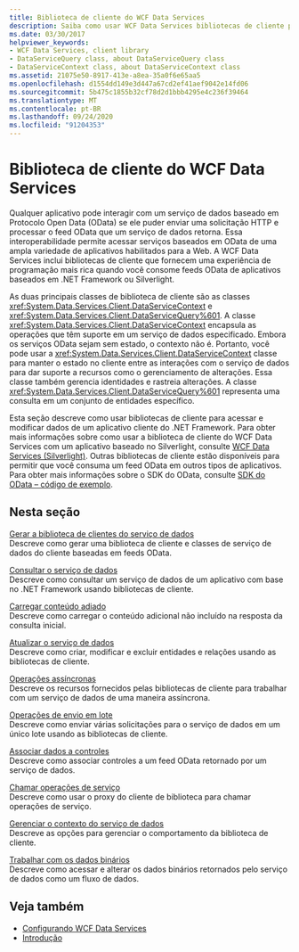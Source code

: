 ```yaml
---
title: Biblioteca de cliente do WCF Data Services
description: Saiba como usar WCF Data Services bibliotecas de cliente para acessar e alterar dados de um aplicativo cliente .NET Framework.
ms.date: 03/30/2017
helpviewer_keywords:
- WCF Data Services, client library
- DataServiceQuery class, about DataServiceQuery class
- DataServiceContext class, about DataServiceContext class
ms.assetid: 21075e50-8917-413e-a8ea-35a0f6e65aa5
ms.openlocfilehash: d1554dd149e3d447a67cd2ef41aef9042e14fd06
ms.sourcegitcommit: 5b475c1855b32cf78d2d1bbb4295e4c236f39464
ms.translationtype: MT
ms.contentlocale: pt-BR
ms.lasthandoff: 09/24/2020
ms.locfileid: "91204353"
---
```

# <a name="wcf-data-services-client-library"></a>Biblioteca de cliente do WCF Data Services

Qualquer aplicativo pode interagir com um serviço de dados baseado em Protocolo Open Data (OData) se ele puder enviar uma solicitação HTTP e processar o feed OData que um serviço de dados retorna. Essa interoperabilidade permite acessar serviços baseados em OData de uma ampla variedade de aplicativos habilitados para a Web. A WCF Data Services inclui bibliotecas de cliente que fornecem uma experiência de programação mais rica quando você consome feeds OData de aplicativos baseados em .NET Framework ou Silverlight.  
  
 As duas principais classes de biblioteca de cliente são as classes <xref:System.Data.Services.Client.DataServiceContext> e <xref:System.Data.Services.Client.DataServiceQuery%601>. A classe <xref:System.Data.Services.Client.DataServiceContext> encapsula as operações que têm suporte em um serviço de dados especificado. Embora os serviços OData sejam sem estado, o contexto não é. Portanto, você pode usar a <xref:System.Data.Services.Client.DataServiceContext> classe para manter o estado no cliente entre as interações com o serviço de dados para dar suporte a recursos como o gerenciamento de alterações. Essa classe também gerencia identidades e rastreia alterações. A classe <xref:System.Data.Services.Client.DataServiceQuery%601> representa uma consulta em um conjunto de entidades específico.  
  
 Esta seção descreve como usar bibliotecas de cliente para acessar e modificar dados de um aplicativo cliente do .NET Framework. Para obter mais informações sobre como usar a biblioteca de cliente do WCF Data Services com um aplicativo baseado no Silverlight, consulte [WCF Data Services (Silverlight)](/previous-versions/windows/silverlight/dotnet-windows-silverlight/cc838234(v=vs.95)). Outras bibliotecas de cliente estão disponíveis para permitir que você consuma um feed OData em outros tipos de aplicativos. Para obter mais informações sobre o SDK do OData, consulte [SDK do OData – código de exemplo](https://www.odata.org/ecosystem/#sdk).
  
## <a name="in-this-section"></a>Nesta seção  

 [Gerar a biblioteca de clientes do serviço de dados](generating-the-data-service-client-library-wcf-data-services.md)  
 Descreve como gerar uma biblioteca de cliente e classes de serviço de dados do cliente baseadas em feeds OData.  
  
 [Consultar o serviço de dados](querying-the-data-service-wcf-data-services.md)  
 Descreve como consultar um serviço de dados de um aplicativo com base no .NET Framework usando bibliotecas de cliente.  
  
 [Carregar conteúdo adiado](loading-deferred-content-wcf-data-services.md)  
 Descreve como carregar o conteúdo adicional não incluído na resposta da consulta inicial.  
  
 [Atualizar o serviço de dados](updating-the-data-service-wcf-data-services.md)  
 Descreve como criar, modificar e excluir entidades e relações usando as bibliotecas de cliente.  
  
 [Operações assíncronas](asynchronous-operations-wcf-data-services.md)  
 Descreve os recursos fornecidos pelas bibliotecas de cliente para trabalhar com um serviço de dados de uma maneira assíncrona.  
  
 [Operações de envio em lote](batching-operations-wcf-data-services.md)  
 Descreve como enviar várias solicitações para o serviço de dados em um único lote usando as bibliotecas de cliente.  
  
 [Associar dados a controles](binding-data-to-controls-wcf-data-services.md)  
 Descreve como associar controles a um feed OData retornado por um serviço de dados.  
  
 [Chamar operações de serviço](calling-service-operations-wcf-data-services.md)  
 Descreve como usar o proxy do cliente de biblioteca para chamar operações de serviço.  
  
 [Gerenciar o contexto do serviço de dados](managing-the-data-service-context-wcf-data-services.md)  
 Descreve as opções para gerenciar o comportamento da biblioteca de cliente.  
  
 [Trabalhar com os dados binários](working-with-binary-data-wcf-data-services.md)  
 Descreve como acessar e alterar os dados binários retornados pelo serviço de dados como um fluxo de dados.  
  
## <a name="see-also"></a>Veja também

- [Configurando WCF Data Services](defining-wcf-data-services.md)
- [Introdução](getting-started-with-wcf-data-services.md)
